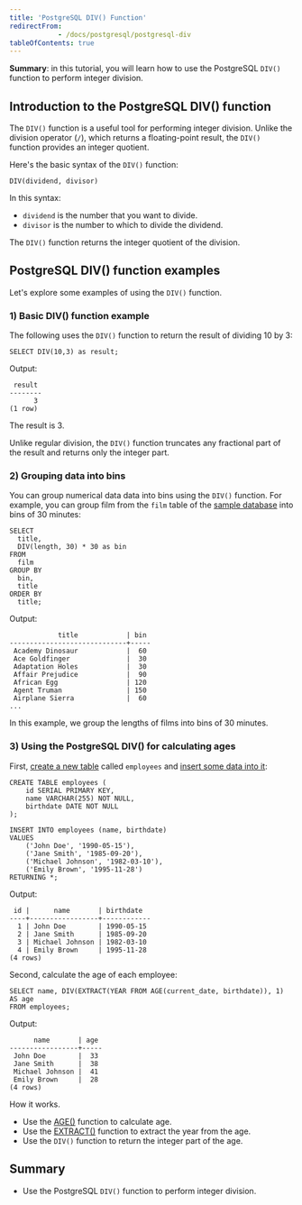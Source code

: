 ```yaml
---
title: 'PostgreSQL DIV() Function'
redirectFrom: 
            - /docs/postgresql/postgresql-div
tableOfContents: true
---
```


**Summary**: in this tutorial, you will learn how to use the PostgreSQL `DIV()` function to perform integer division.

## Introduction to the PostgreSQL DIV() function

The `DIV()` function is a useful tool for performing integer division. Unlike the division operator (`/`), which returns a floating-point result, the `DIV()` function provides an integer quotient.

Here's the basic syntax of the `DIV()` function:

```
DIV(dividend, divisor)
```

In this syntax:

- `dividend` is the number that you want to divide.
- `divisor` is the number to which to divide the dividend.

The `DIV()` function returns the integer quotient of the division.

## PostgreSQL DIV() function examples

Let's explore some examples of using the `DIV()` function.

### 1) Basic DIV() function example

The following uses the `DIV()` function to return the result of dividing 10 by 3:

```
SELECT DIV(10,3) as result;
```

Output:

```
 result
--------
      3
(1 row)
```

The result is 3.

Unlike regular division, the `DIV()` function truncates any fractional part of the result and returns only the integer part.

### 2) Grouping data into bins

You can group numerical data data into bins using the `DIV()` function. For example, you can group film from the `film` table of the [sample database](/docs/postgresql/postgresql-getting-started/postgresql-sample-database) into bins of 30 minutes:

```
SELECT
  title,
  DIV(length, 30) * 30 as bin
FROM
  film
GROUP BY
  bin,
  title
ORDER BY
  title;
```

Output:

```
            title            | bin
-----------------------------+-----
 Academy Dinosaur            |  60
 Ace Goldfinger              |  30
 Adaptation Holes            |  30
 Affair Prejudice            |  90
 African Egg                 | 120
 Agent Truman                | 150
 Airplane Sierra             |  60
...
```

In this example, we group the lengths of films into bins of 30 minutes.

### 3) Using the PostgreSQL DIV() for calculating ages

First, [create a new table](/docs/postgresql/postgresql-create-table) called `employees` and [insert some data into it](/docs/postgresql/postgresql-tutorial/postgresql-insert-multiple-rows):

```
CREATE TABLE employees (
    id SERIAL PRIMARY KEY,
    name VARCHAR(255) NOT NULL,
    birthdate DATE NOT NULL
);

INSERT INTO employees (name, birthdate)
VALUES
    ('John Doe', '1990-05-15'),
    ('Jane Smith', '1985-09-20'),
    ('Michael Johnson', '1982-03-10'),
    ('Emily Brown', '1995-11-28')
RETURNING *;
```

Output:

```
 id |      name       | birthdate
----+-----------------+------------
  1 | John Doe        | 1990-05-15
  2 | Jane Smith      | 1985-09-20
  3 | Michael Johnson | 1982-03-10
  4 | Emily Brown     | 1995-11-28
(4 rows)
```

Second, calculate the age of each employee:

```
SELECT name, DIV(EXTRACT(YEAR FROM AGE(current_date, birthdate)), 1) AS age
FROM employees;
```

Output:

```
      name       | age
-----------------+-----
 John Doe        |  33
 Jane Smith      |  38
 Michael Johnson |  41
 Emily Brown     |  28
(4 rows)
```

How it works.

- Use the [AGE()](/docs/postgresql/postgresql-date-functions/postgresql-age) function to calculate age.
- Use the [EXTRACT()](/docs/postgresql/postgresql-date-functions/postgresql-extract) function to extract the year from the age.
- Use the `DIV()` function to return the integer part of the age.

## Summary

- Use the PostgreSQL `DIV()` function to perform integer division.
